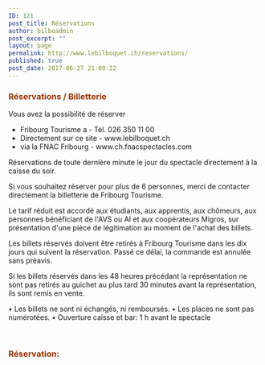 ```yaml
---
ID: 121
post_title: Réservations
author: bilboadmin
post_excerpt: ""
layout: page
permalink: http://www.lebilboquet.ch/reservations/
published: true
post_date: 2017-06-27 21:09:22
---
```

<h3><span style="color: #993300;"><strong>Réservations / Billetterie</strong></span></h3>
Vous avez la possibilité de réserver
<ul>
 	<li>Fribourg Tourisme a - Tél. 026 350 11 00</li>
 	<li>Directement sur ce site - www.lebilboquet.ch</li>
 	<li>via la FNAC Fribourg - www.ch.fnacspectacles.com</li>
</ul>
Réservations de toute dernière minute le jour du spectacle directement à la caisse du soir.

Si vous souhaitez réserver pour plus de 6 personnes, merci de contacter directement la billetterie de Fribourg Tourisme.

Le tarif réduit est accordé aux étudiants, aux apprentis, aux chômeurs, aux personnes bénéficiant de l'AVS ou AI et aux coopérateurs Migros, sur présentation d'une pièce de légitimation au moment de l'achat des billets.

Les billets réservés doivent être retirés à Fribourg Tourisme dans les dix jours qui suivent la réservation. Passé ce délai, la commande est annulée sans préavis.

Si les billets réservés dans les 48 heures précédant la représentation ne sont pas retirés au guichet au plus tard 30 minutes avant la représentation, ils sont remis en vente.

• Les billets ne sont ni échangés, ni remboursés.
• Les places ne sont pas numérotées.
• Ouverture caisse et bar: 1 h avant le spectacle

&nbsp;
<h3><span style="color: #993300;"><strong>Réservation:</strong></span></h3>